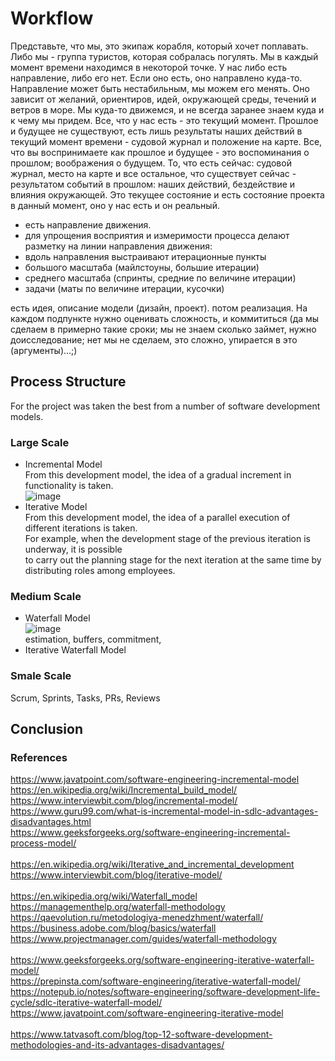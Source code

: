 # Workflow

Представьте, что мы, это экипаж корабля, который хочет поплавать. Либо мы - группа туристов, которая собралась погулять. Мы в каждый момент времени находимся в некоторой точке. У нас либо есть направление, либо его нет. Если оно есть, оно направлено куда-то. Направление может быть нестабильным, мы можем его менять. Оно зависит от желаний, ориентиров, идей, окружающей среды, течений и ветров в море. Мы куда-то движемся, и не всегда заранее знаем куда и к чему мы придем. Все, что у нас есть - это текущий момент. Прошлое и будущее не существуют, есть лишь результаты наших действий в текущий момент времени - судовой журнал и положение на карте. Все, что вы воспринимаете как прошлое и будущее - это воспоминания о прошлом; воображения о будущем. То, что есть сейчас: судовой журнал, место на карте и все остальное, что существует сейчас - результатом событий в прошлом: наших действий, бездействие и влияния окружающей. Это текущее состояние и есть состояние проекта в данный момент, оно у нас есть и он реальный.
- есть направление движения.
- для упрощения восприятия и измеримости процесса делают разметку на линии направления движения:
- вдоль направления выстраивают итерационные пункты
- большого масштаба (майлстоуны, большие итерации)
- среднего масштаба (спринты, средние по величине итерации)
- задачи (маты по величине итерации, кусочки)

есть идея, описание модели (дизайн, проект).
потом реализация. На каждом подпункте нужно оценивать сложность, и коммититься (да мы сделаем в примерно такие сроки; мы не знаем сколько займет, нужно доисследование; нет мы не сделаем, это сложно, упирается в это (аргументы)...;)

## Process Structure
For the project was taken the best from a number of software development models.

### Large Scale
- Incremental Model<br>
From this development model, the idea of a gradual increment in functionality is taken.<br>
![image](https://user-images.githubusercontent.com/45210795/196042134-8272cc6d-a3b1-4098-b01d-e39ed15d71be.png)
- Iterative Model<br>
From this development model, the idea of a parallel execution of different iterations is taken.<br>
For example, when the development stage of the previous iteration is underway, it is possible<br>
to carry out the planning stage for the next iteration at the same time by distributing roles among employees.<br>

### Medium Scale
- Waterfall Model<br>
![image](https://user-images.githubusercontent.com/45210795/196038448-f67138f8-d206-4d6f-9e0e-4da8fe450762.png)<br>
estimation, buffers, commitment,
- Iterative Waterfall Model<br>


### Smale Scale
Scrum, Sprints, Tasks, PRs, Reviews


## Conclusion

### References

https://www.javatpoint.com/software-engineering-incremental-model<br>
https://en.wikipedia.org/wiki/Incremental_build_model/<br>
https://www.interviewbit.com/blog/incremental-model/<br>
https://www.guru99.com/what-is-incremental-model-in-sdlc-advantages-disadvantages.html<br>
https://www.geeksforgeeks.org/software-engineering-incremental-process-model/<br>
<br>
https://en.wikipedia.org/wiki/Iterative_and_incremental_development<br>
https://www.interviewbit.com/blog/iterative-model/<br>
<br>
https://en.wikipedia.org/wiki/Waterfall_model<br>
https://managementhelp.org/waterfall-methodology<br>
https://qaevolution.ru/metodologiya-menedzhment/waterfall/<br>
https://business.adobe.com/blog/basics/waterfall<br>
https://www.projectmanager.com/guides/waterfall-methodology<br>
<br>
https://www.geeksforgeeks.org/software-engineering-iterative-waterfall-model/<br>
https://prepinsta.com/software-engineering/iterative-waterfall-model/<br>
https://notepub.io/notes/software-engineering/software-development-life-cycle/sdlc-iterative-waterfall-model/<br>
https://www.javatpoint.com/software-engineering-iterative-model<br>
<br>
https://www.tatvasoft.com/blog/top-12-software-development-methodologies-and-its-advantages-disadvantages/<br>
<br>
<br>
<br>
<br>
<br>
<br>
<br>
<br>
<br>
<br>
<br>
